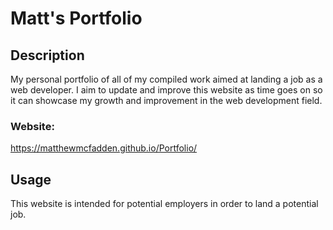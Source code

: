 # Matt's Portfolio

## Description
My personal portfolio of all of my compiled work aimed at landing a job as a web developer. I aim to update and improve this website as time goes on so it can showcase my growth and improvement in the web development field.

### Website:
https://matthewmcfadden.github.io/Portfolio/

## Usage
This website is intended for potential employers in order to land a potential job.
